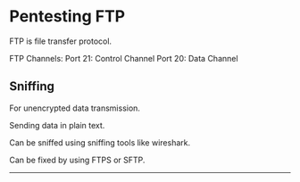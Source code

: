 # Pentesting FTP

FTP is file transfer protocol.

FTP Channels:
Port 21: Control Channel
Port 20: Data Channel


## Sniffing

For unencrypted data transmission.

Sending data in plain text.

Can be sniffed using sniffing tools like wireshark.

Can be fixed by using FTPS or SFTP.

---
